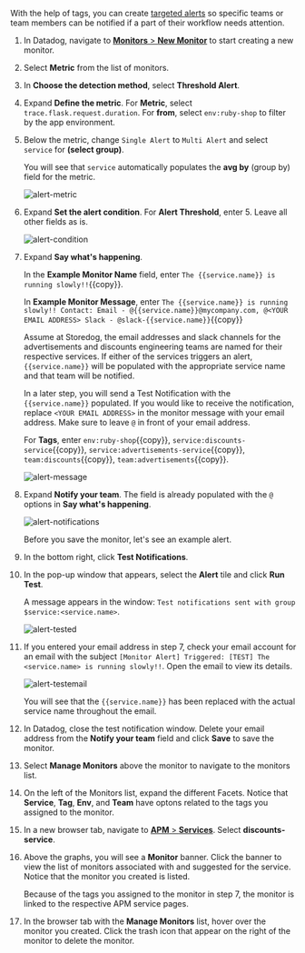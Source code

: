 With the help of tags, you can create <a href="https://docs.datadoghq.com/monitors/notifications/?tab=is_alertis_warning" target="_blank">targeted alerts</a> so specific teams or team members can be notified if a part of their workflow needs attention.

1. In Datadog, navigate to <a href="https://app.datadoghq.com/monitors#/create" target="_datadog">**Monitors** > **New Monitor**</a> to start creating a new monitor.

2. Select **Metric** from the list of monitors.

3. In **Choose the detection method**, select **Threshold Alert**.

4. Expand **Define the metric**. For **Metric**, select  `trace.flask.request.duration`. For **from**, select `env:ruby-shop` to filter by the app environment.

5. Below the metric, change `Single Alert` to `Multi Alert` and select `service` for **(select group)**. 

    You will see that `service` automatically populates the **avg by** (group by) field for the metric. 

    ![alert-metric](apptagging/assets/alert-metric.png) 

6. Expand **Set the alert condition**. For **Alert Threshold**, enter 5. Leave all other fields as is. 

    ![alert-condition](apptagging/assets/alert-condition.png)

7. Expand **Say what's happening**.

    In the **Example Monitor Name** field, enter `The {{service.name}} is running slowly!!`{{copy}}.
    
    In **Example Monitor Message**, enter `The {{service.name}} is running slowly!! Contact: Email - @{{service.name}}@mycompany.com, @<YOUR EMAIL ADDRESS> Slack - @slack-{{service.name}}`{{copy}} 
    
    Assume at Storedog, the email addresses and slack channels for the advertisements and discounts engineering teams are named for their respective services. If either of the services triggers an alert, `{{service.name}}` will be populated with the appropriate service name and that team will be notified. 
    
    In a later step, you will send a Test Notification with the `{{service.name}}` populated. If you would like to receive the notification, replace `<YOUR EMAIL ADDRESS>` in the monitor message with your email address. Make sure to leave `@` in front of your email address.
    
    For **Tags**, enter `env:ruby-shop`{{copy}}, `service:discounts-service`{{copy}}, `service:advertisements-service`{{copy}}, `team:discounts`{{copy}}, `team:advertisements`{{copy}}. 
    
    ![alert-message](apptagging/assets/alert-message.png)

8. Expand **Notify your team**. The field is already populated with the `@` options in **Say what's happening**. 

    ![alert-notifications](apptagging/assets/alert-notifications.png) 
    
    Before you save the monitor, let's see an example alert.

9. In the bottom right, click **Test Notifications**. 

10. In the pop-up window that appears, select the **Alert** tile and click **Run Test**. 

    A message appears in the window: `Test notifications sent with group $service:<service.name>`. 
    
    ![alert-tested](apptagging/assets/alert-tested.png)

11. If you entered your email address in step 7, check your email account for an email with the subject `[Monitor Alert] Triggered: [TEST] The <service.name> is running slowly!!`. Open the email to view its details. 

    ![alert-testemail](apptagging/assets/alert-testemail.png)
    
    You will see that the `{{service.name}}` has been replaced with the actual service name throughout the email. 

12. In Datadog, close the test notification window. Delete your email address from the **Notify your team** field and click **Save** to save the monitor. 

13. Select **Manage Monitors** above the monitor to navigate to the monitors list.

14. On the left of the Monitors list, expand the different Facets. Notice that **Service**, **Tag**, **Env**, and **Team** have optons related to the tags you assigned to the monitor.

15. In a new browser tab, navigate to <a href="https://app.datadoghq.com/apm/services" target="_blank">**APM** > **Services**</a>. Select **discounts-service**.

16. Above the graphs, you will see a **Monitor** banner. Click the banner to view the list of monitors associated with and suggested for the service. Notice that the monitor you created is listed.

    Because of the tags you assigned to the monitor in step 7, the monitor is linked to the respective APM service pages.

17. In the browser tab with the **Manage Monitors** list, hover over the monitor you created. Click the trash icon that appear on the right of the monitor to delete the monitor.
